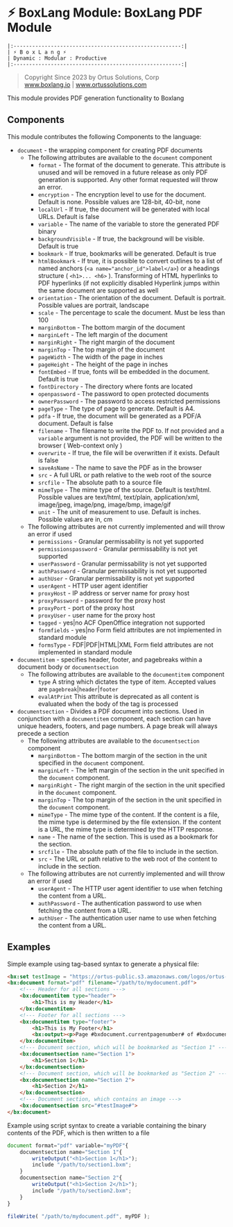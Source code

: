 # ⚡︎ BoxLang Module: BoxLang PDF Module

```
|:------------------------------------------------------:|
| ⚡︎ B o x L a n g ⚡︎
| Dynamic : Modular : Productive
|:------------------------------------------------------:|
```

<blockquote>
  Copyright Since 2023 by Ortus Solutions, Corp
  <br>
  <a href="https://www.boxlang.io">www.boxlang.io</a> |
  <a href="https://www.ortussolutions.com">www.ortussolutions.com</a>
</blockquote>


This module provides PDF generation functionality to Boxlang


## Components 

This module contributes the following Components to the language:

* `document` - the wrapping component for creating PDF documents
  * The following attributes are available to the `document` component
    * `format` - The format of the document to generate. This attribute is unused and will be removed in a future release as only PDF generation is supported. Any other format requested will throw an error.
    * `encryption` - The encryption level to use for the document. Default is none. Possible values are 128-bit, 40-bit, none
    * `localUrl` - If true, the document will be generated with local URLs. Default is false
    * `variable` - The name of the variable to store the generated PDF binary
    * `backgroundVisible` - If true, the background will be visible. Default is true
    * `bookmark` - If true, bookmarks will be generated. Default is true
    * `htmlBookmark` - If true, it is possible to convert outlines to a list of named anchors (`<a name="anchor_id">label</a>`) or a headings structure ( `<h1>... <h6>` ). Transforming of HTML hyperlinks to PDF hyperlinks (if not explicitly disabled Hyperlink jumps within the same document are supported as well
    * `orientation` - The orientation of the document. Default is portrait. Possible values are portrait, landscape
    * `scale` - The percentage to scale the document. Must be less than 100
    * `marginBottom` - The bottom margin of the document
    * `marginLeft` - The left margin of the document
    * `marginRight` - The right margin of the document
    * `marginTop` - The top margin of the document
    * `pageWidth` - The width of the page in inches
    * `pageHeight` - The height of the page in inches
    * `fontEmbed` - If true, fonts will be embedded in the document. Default is true
    * `fontDirectory` - The directory where fonts are located
    * `openpassword` - The password to open protected documents
    * `ownerPassword` - The password to access restricted permissions
    * `pageType` - The type of page to generate. Default is A4.
    * `pdfa` - If true, the document will be generated as a PDF/A document. Default is false
    * `filename` - The filename to write the PDF to.  If not provided and a `variable` argument is not provided, the PDF will be written to the browser ( Web-context only )
    * `overwrite` - If true, the file will be overwritten if it exists. Default is false
    * `saveAsName` - The name to save the PDF as in the browser
    * `src` - A full URL or path relative to the web root of the source
    * `srcfile` - The absolute path to a source file
    * `mimeType` - The mime type of the source. Default is text/html. Possible values are text/html, text/plain, application/xml, image/jpeg, image/png, image/bmp, image/gif
    * `unit` - The unit of measurement to use. Default is inches. Possible values are in, cm
  * The following attributes are not currently implemented and will throw an error if used
    * `permissions` - Granular permissability is not yet supported
    * `permissionspassword` - Granular permissability is not yet supported
    * `userPassword` - Granular permissability is not yet supported
    * `authPassword` - Granular permissability is not yet supported
    * `authUser` - Granular permissability is not yet supported
    * `userAgent` -  HTTP user agent identifier
    * `proxyHost` -  IP address or server name for proxy host
    * `proxyPassword` -  password for the proxy host
    * `proxyPort` -  port of the proxy host
    * `proxyUser` -  user name for the proxy host
    * `tagged` -  yes|no ACF OpenOffice integration not supported
    * `formfields` -  yes|no Form field attributes are not implemented in standard module
    * `formsType` -  FDF|PDF|HTML|XML Form field attributes are not implemented in standard module
* `documentitem` -  specifies header, footer, and pagebreaks within a document body or `documentsection`
  * The following attributes are available to the `documentitem` component
    * `type` A string which dictates the type of item.  Accepted values are `pagebreak`|`header`|`footer`
    * `evalAtPrint` This attribute is deprecated as all content is evaluated when the body of the tag is processed
* `documentsection` - Divides a PDF document into sections. Used in conjunction with a `documentitem` component, each section can have unique headers, footers, and page numbers. A page break will always precede a section
  * The following attributes are available to the `documentsection` component
    * `marginBottom` - The bottom margin of the section in the unit specified in the `document` component.
    * `marginLeft` - The left margin of the section in the unit specified in the `document` component.
    * `marginRight` - The right margin of the section in the unit specified in the `document` component.
    * `marginTop` - The top margin of the section in the unit specified in the `document` component.
    * `mimeType` - The mime type of the content.  If the content is a file, the mime type is determined by the file extension.  If the content is a URL, the mime type is determined by the HTTP response.
    * `name` - The name of the section.  This is used as a bookmark for the section.
    * `srcfile` - The absolute path of the file to include in the section.
    * `src` - The URL or path relative to the web root of the content to include in the section.
  * The following attributes are not currently implemented and will throw an error if used
    * `userAgent` - The HTTP user agent identifier to use when fetching the content from a URL.
    * `authPassword` - The authentication password to use when fetching the content from a URL.
    * `authUser` - The authentication user name to use when fetching the content from a URL.

## Examples

Simple example using tag-based syntax to generate a physical file:

```html
<bx:set testImage = "https://ortus-public.s3.amazonaws.com/logos/ortus-medium.jpg"/>
<bx:document format="pdf" filename="/path/to/mydocument.pdf">
    <!--- Header for all sections --->
    <bx:documentitem type="header">
        <h1>This is my Header</h1>
    </bx:documentitem>
    <!--- Footer for all sections --->
    <bx:documentitem type="footer">
        <h1>This is My Footer</h1>
        <bx:output><p>Page #bxdocument.currentpagenumber# of #bxdocument.totalpages#</p></bx:output>
    </bx:documentitem>
    <!--- Document section, which will be bookmarked as "Section 1" --->
    <bx:documentsection name="Section 1">
        <h1>Section 1</h1>
    </bx:documentsection>
    <!--- Document section, which will be bookmarked as "Section 2" --->
    <bx:documentsection name="Section 2">
        <h1>Section 2</h1>
    </bx:documentsection>
    <!--- Document section, which contains an image --->
    <bx:documentsection src="#testImage#">
</bx:document>
```

Example using script syntax to create a variable containing the binary contents of the PDF, which is then written to a file

```javascript
document format="pdf" variable="myPDF"{
    documentsection name="Section 1"{
        writeOutput("<h1>Section 1</h1>");
        include "/path/to/section1.bxm";
    }
    documentsection name="Section 2"{
        writeOutput("<h1>Section 2</h1>");
        include "/path/to/section2.bxm";
    }
}

fileWrite( "/path/to/mydocument.pdf", myPDF );
```
